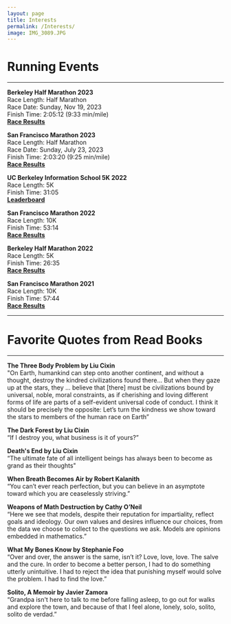 ```yaml
---
layout: page
title: Interests
permalink: /Interests/
image: IMG_3089.JPG
---
```

<h1>Running Events</h1>
<hr/>
<p><b>Berkeley Half Marathon 2023</b>
  <br />Race Length: Half Marathon
  <br />Race Date: Sunday, Nov 19, 2023
  <br />Finish Time: 2:05:12 (9:33 min/mile)
  <br /><a href="https://www.athlinks.com/event/95041/results/Event/1060305/Course/2398838/Bib/1312"><b> Race Results</b></a></p>
<p><b>San Francisco Marathon 2023</b>
  <br />Race Length: Half Marathon
  <br />Race Date: Sunday, July 23, 2023
  <br />Finish Time: 2:03:20 (9:25 min/mile)
  <br /><a href="https://www.athlinks.com/event/1403/results/Event/1052040/Course/2367908/Bib/11677"><b> Race Results</b></a></p>
<p><b>UC Berkeley Information School 5K 2022</b>
  <br />Race Length: 5K
  <br />Finish Time: 31:05
  <br /><a href="https://www.ischool.berkeley.edu/5k-2022/leaderboard"><b> Leaderboard</b></a></p>
<p><b>San Francisco Marathon 2022</b>
  <br />Race Length: 10K
  <br />Finish Time: 53:14
  <br /><a href="https://www.finisherpix.com/en/photos/5538/29037"><b> Race Results</b></a></p>
<p><b>Berkeley Half Marathon 2022</b>
  <br />Race Length: 5K
  <br />Finish Time: 26:35
  <br /><a href="https://www.runraceresults.com/Secure/individual-results.cfm?theRace=1&amp;theEvent=RCTQ2021&amp;firstName=&amp;lastName=&amp;bibNumber=11380"><b> Race Results</b></a></p>
<p><b>San Francisco Marathon 2021</b>
  <br />Race Length: 10K
  <br />Finish Time: 57:44
  <br /><a href="https://marathonphotos.live/Event/Sports%2FCPUK%2F2021%2FSan%20Francisco%20Marathon/28072"><b> Race Results</b></a></p>
  
<hr/>
<h1>Favorite Quotes from Read Books</h1>
<hr/>

<p><b>The Three Body Problem by Liu Cixin</b>
  <br />"On Earth, humankind can step onto another continent, and without a thought, destroy the kindred civilizations found there... But when they gaze up at the stars, they ... believe that [there] must be civilizations bound by universal, noble, moral constraints, as if cherishing and loving different forms of life are parts of a self-evident universal code of conduct. I think it should be precisely the opposite: Let’s turn the kindness we show toward the stars to members of the human race on Earth”
<p><b>The Dark Forest by Liu Cixin</b>
  <br />“If I destroy you, what business is it of yours?”
<p><b>Death's End by Liu Cixin</b>
  <br />“The ultimate fate of all intelligent beings has always been to become as grand as their thoughts"

<p><b>When Breath Becomes Air by Robert Kalanith</b>
  <br />“You can’t ever reach perfection, but you can believe in an asymptote toward which you are ceaselessly striving.”

<p><b>Weapons of Math Destruction by Cathy O’Neil</b>
  <br />“Here we see that models, despite their reputation for impartiality, reflect goals and ideology. Our own values and desires influence our choices, from the data we choose to collect to the questions we ask. Models are opinions embedded in mathematics.”

<p><b>What My Bones Know by Stephanie Foo</b>
  <br />“Over and over, the answer is the same, isn’t it? Love, love, love. The salve and the cure. In order to become a better person, I had to do something utterly unintuitive. I had to reject the idea that punishing myself would solve the problem. I had to find the love.”

<p><b>Solito, A Memoir by Javier Zamora</b>
  <br />“Grandpa isn't here to talk to me before falling asleep, to go out for walks and explore the town, and because of that I feel alone, lonely, solo, solito, solito de verdad.”
